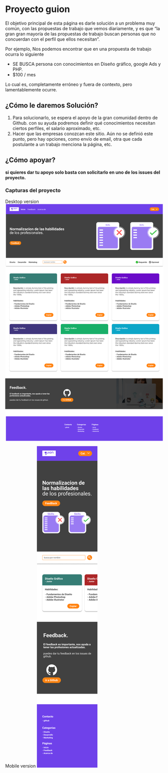 # Proyecto guion

El objetivo principal de esta página es darle solución a un problema muy común, con las propuestas de trabajo que vemos diariamente, y es que “la gran gran  mayoría de las propuestas de trabajo buscan personas que no concuerdan con el perfil que ellos necesitan”.

Por ejemplo,  Nos podemos encontrar que en una propuesta de trabajo ocurra lo siguiente

* SE BUSCA persona con conocimientos en Diseño gráfico, google Ads  y PHP.
* $100 / mes

Lo cual es, completamente erróneo y fuera de contexto, pero lamentablemente ocurre.

## ¿Cómo le daremos Solución?

1. Para solucionarlo, se espera el apoyo de la gran comunidad dentro de Github. con su ayuda podremos definir qué conocimientos necesitan ciertos perfiles, el salario aproximado, etc.
2. Hacer que las empresas conozcan este sitio.
Aún no se definió este punto, pero hay opciones, como envío de email, otra que cada postulante a un trabajo menciona la página, etc.

## ¿Cómo apoyar?

**si quieres dar tu apoyo solo basta con solicitarlo en uno de los issues del proyecto.**

### Capturas del proyecto

Desktop version
![version desktop](img/desktop.jpg)

Mobile version
![version mobile](img/mobile.jpg)
